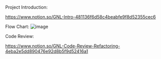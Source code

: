 Project Introduction:

https://www.notion.so/GNL-Intro-481136f6d58c4beabfe9f8d52355cec6

Flow Chart:
![image](https://user-images.githubusercontent.com/83692797/121773921-20d33400-cbba-11eb-9d7c-ec99d161a1b6.png)

Code Review:

https://www.notion.so/GNL-Code-Review-Refactoring-4eba2e5dd890476e92d8b5f9d52416a1
